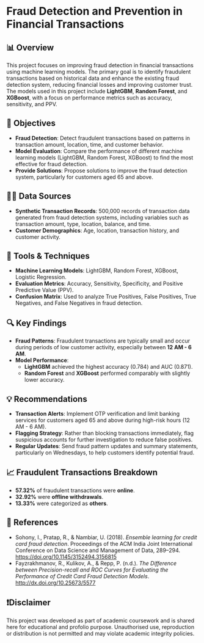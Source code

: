 # Fraud Detection and Prevention in Financial Transactions

## 📊 Overview
This project focuses on improving fraud detection in financial transactions using machine learning models. The primary goal is to identify fraudulent transactions based on historical data and enhance the existing fraud detection system, reducing financial losses and improving customer trust. The models used in this project include **LightGBM**, **Random Forest**, and **XGBoost**, with a focus on performance metrics such as accuracy, sensitivity, and PPV.

## 🎯 Objectives
- **Fraud Detection**: Detect fraudulent transactions based on patterns in transaction amount, location, time, and customer behavior.
- **Model Evaluation**: Compare the performance of different machine learning models (LightGBM, Random Forest, XGBoost) to find the most effective for fraud detection.
- **Provide Solutions**: Propose solutions to improve the fraud detection system, particularly for customers aged 65 and above.

## 🧑‍💻 Data Sources
- **Synthetic Transaction Records**: 500,000 records of transaction data generated from fraud detection systems, including variables such as transaction amount, type, location, balance, and time.
- **Customer Demographics**: Age, location, transaction history, and customer activity.

## 🔧 Tools & Techniques
- **Machine Learning Models**: LightGBM, Random Forest, XGBoost, Logistic Regression.
- **Evaluation Metrics**: Accuracy, Sensitivity, Specificity, and Positive Predictive Value (PPV).
- **Confusion Matrix**: Used to analyze True Positives, False Positives, True Negatives, and False Negatives in fraud detection.

## 🔍 Key Findings
- **Fraud Patterns**: Fraudulent transactions are typically small and occur during periods of low customer activity, especially between **12 AM - 6 AM**.
- **Model Performance**: 
  - **LightGBM** achieved the highest accuracy (0.784) and AUC (0.871).
  - **Random Forest** and **XGBoost** performed comparably with slightly lower accuracy.

## 💡 Recommendations
- **Transaction Alerts**: Implement OTP verification and limit banking services for customers aged 65 and above during high-risk hours (12 AM - 6 AM).
- **Flagging Strategy**: Rather than blocking transactions immediately, flag suspicious accounts for further investigation to reduce false positives.
- **Regular Updates**: Send fraud pattern updates and summary statements, particularly on Wednesdays, to help customers identify potential fraud.

## 📈 Fraudulent Transactions Breakdown
- **57.32%** of fraudulent transactions were **online**.
- **32.92%** were **offline withdrawals**.
- **13.33%** were categorized as **others**.

## 🔗 References
- Sohony, I., Pratap, R., & Nambiar, U. (2018). *Ensemble learning for credit card fraud detection*. Proceedings of the ACM India Joint International Conference on Data Science and Management of Data, 289–294. https://doi.org/10.1145/3152494.3156815
- Fayzrakhmanov, R., Kulikov, A., & Repp, P. (n.d.). *The Difference between Precision-recall and ROC Curves for Evaluating the Performance of Credit Card Fraud Detection Models*. http://dx.doi.org/10.25673/5577

## ❗️Disclaimer
This project was developed as part of academic coursework and is shared here for educational and profolio purpose. Unauthorised use, reproduction or distribution is not permitted and may violate academic integrity policies. 
